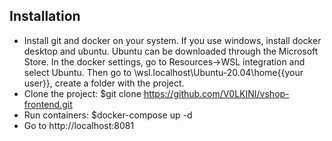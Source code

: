 ## Installation

- Install git and docker on your system. If you use windows, install docker desktop and ubuntu. Ubuntu can be downloaded through the Microsoft Store. In the docker settings, go to Resources->WSL integration and select Ubuntu. Then go to \\wsl.localhost\Ubuntu-20.04\home\{{your user}}, create a folder with the project.
- Clone the project: $git clone https://github.com/V0LKINI/vshop-frontend.git
- Run containers: $docker-compose up -d
- Go to http://localhost:8081

